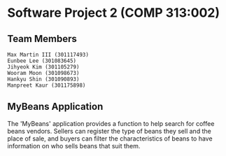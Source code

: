 # Software Project 2 (COMP 313:002)

## Team Members

```
Max Martin III (301117493)
Eunbee Lee (301083645)
Jihyeok Kim (301105279)
Wooram Moon (301098673)
Hankyu Shin (301090893)
Manpreet Kaur (301175898)
```

## MyBeans Application
The 'MyBeans' application provides a function to help search for coffee beans vendors. 
Sellers can register the type of beans they sell and the place of sale, 
and buyers can filter the characteristics of beans 
to have information on who sells beans that suit them.
